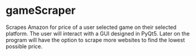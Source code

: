 # gameScraper
Scrapes Amazon for price of a user selected game on their selected platform. The user will interact with a GUI designed in PyQt5. Later on the program will have the option to scrape more websites to find the lowest possible price.
